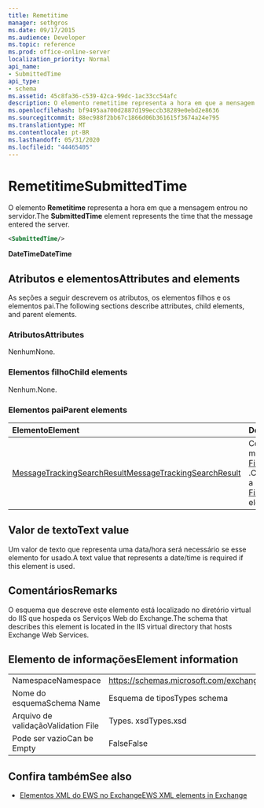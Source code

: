 ```yaml
---
title: Remetitime
manager: sethgros
ms.date: 09/17/2015
ms.audience: Developer
ms.topic: reference
ms.prod: office-online-server
localization_priority: Normal
api_name:
- SubmittedTime
api_type:
- schema
ms.assetid: 45c8fa36-c539-42ca-99dc-1ac33cc54afc
description: O elemento remetitime representa a hora em que a mensagem entrou no servidor.
ms.openlocfilehash: bf9495aa700d2887d199eccb38289e0ebd2e8636
ms.sourcegitcommit: 88ec988f2bb67c1866d06b361615f3674a24e795
ms.translationtype: MT
ms.contentlocale: pt-BR
ms.lasthandoff: 05/31/2020
ms.locfileid: "44465405"
---
```

# <a name="submittedtime"></a><span data-ttu-id="863e0-103">Remetitime</span><span class="sxs-lookup"><span data-stu-id="863e0-103">SubmittedTime</span></span>

<span data-ttu-id="863e0-104">O elemento **Remetitime** representa a hora em que a mensagem entrou no servidor.</span><span class="sxs-lookup"><span data-stu-id="863e0-104">The **SubmittedTime** element represents the time that the message entered the server.</span></span> 
  
```XML
<SubmittedTime/>
```

 <span data-ttu-id="863e0-105">**DateTime**</span><span class="sxs-lookup"><span data-stu-id="863e0-105">**DateTime**</span></span>
## <a name="attributes-and-elements"></a><span data-ttu-id="863e0-106">Atributos e elementos</span><span class="sxs-lookup"><span data-stu-id="863e0-106">Attributes and elements</span></span>

<span data-ttu-id="863e0-107">As seções a seguir descrevem os atributos, os elementos filhos e os elementos pai.</span><span class="sxs-lookup"><span data-stu-id="863e0-107">The following sections describe attributes, child elements, and parent elements.</span></span>
  
### <a name="attributes"></a><span data-ttu-id="863e0-108">Atributos</span><span class="sxs-lookup"><span data-stu-id="863e0-108">Attributes</span></span>

<span data-ttu-id="863e0-109">Nenhum</span><span class="sxs-lookup"><span data-stu-id="863e0-109">None.</span></span>
  
### <a name="child-elements"></a><span data-ttu-id="863e0-110">Elementos filho</span><span class="sxs-lookup"><span data-stu-id="863e0-110">Child elements</span></span>

<span data-ttu-id="863e0-111">Nenhum.</span><span class="sxs-lookup"><span data-stu-id="863e0-111">None.</span></span>
  
### <a name="parent-elements"></a><span data-ttu-id="863e0-112">Elementos pai</span><span class="sxs-lookup"><span data-stu-id="863e0-112">Parent elements</span></span>

|<span data-ttu-id="863e0-113">**Elemento**</span><span class="sxs-lookup"><span data-stu-id="863e0-113">**Element**</span></span>|<span data-ttu-id="863e0-114">**Descrição**</span><span class="sxs-lookup"><span data-stu-id="863e0-114">**Description**</span></span>|
|:-----|:-----|
|[<span data-ttu-id="863e0-115">MessageTrackingSearchResult</span><span class="sxs-lookup"><span data-stu-id="863e0-115">MessageTrackingSearchResult</span></span>](messagetrackingsearchresult.md) <br/> |<span data-ttu-id="863e0-116">Contém um único resultado de mensagem para um elemento [FindMessageTrackingReportResponse](findmessagetrackingreportresponse.md) .</span><span class="sxs-lookup"><span data-stu-id="863e0-116">Contains a single message result for a [FindMessageTrackingReportResponse](findmessagetrackingreportresponse.md) element.</span></span>  <br/> |
   
## <a name="text-value"></a><span data-ttu-id="863e0-117">Valor de texto</span><span class="sxs-lookup"><span data-stu-id="863e0-117">Text value</span></span>

 <span data-ttu-id="863e0-118">Um valor de texto que representa uma data/hora será necessário se esse elemento for usado.</span><span class="sxs-lookup"><span data-stu-id="863e0-118">A text value that represents a date/time is required if this element is used.</span></span> 
  
## <a name="remarks"></a><span data-ttu-id="863e0-119">Comentários</span><span class="sxs-lookup"><span data-stu-id="863e0-119">Remarks</span></span>

<span data-ttu-id="863e0-120">O esquema que descreve este elemento está localizado no diretório virtual do IIS que hospeda os Serviços Web do Exchange.</span><span class="sxs-lookup"><span data-stu-id="863e0-120">The schema that describes this element is located in the IIS virtual directory that hosts Exchange Web Services.</span></span>
  
## <a name="element-information"></a><span data-ttu-id="863e0-121">Elemento de informações</span><span class="sxs-lookup"><span data-stu-id="863e0-121">Element information</span></span>

|||
|:-----|:-----|
|<span data-ttu-id="863e0-122">Namespace</span><span class="sxs-lookup"><span data-stu-id="863e0-122">Namespace</span></span>  <br/> |https://schemas.microsoft.com/exchange/services/2006/types  <br/> |
|<span data-ttu-id="863e0-123">Nome do esquema</span><span class="sxs-lookup"><span data-stu-id="863e0-123">Schema Name</span></span>  <br/> |<span data-ttu-id="863e0-124">Esquema de tipos</span><span class="sxs-lookup"><span data-stu-id="863e0-124">Types schema</span></span>  <br/> |
|<span data-ttu-id="863e0-125">Arquivo de validação</span><span class="sxs-lookup"><span data-stu-id="863e0-125">Validation File</span></span>  <br/> |<span data-ttu-id="863e0-126">Types. xsd</span><span class="sxs-lookup"><span data-stu-id="863e0-126">Types.xsd</span></span>  <br/> |
|<span data-ttu-id="863e0-127">Pode ser vazio</span><span class="sxs-lookup"><span data-stu-id="863e0-127">Can be Empty</span></span>  <br/> |<span data-ttu-id="863e0-128">False</span><span class="sxs-lookup"><span data-stu-id="863e0-128">False</span></span>  <br/> |
   
## <a name="see-also"></a><span data-ttu-id="863e0-129">Confira também</span><span class="sxs-lookup"><span data-stu-id="863e0-129">See also</span></span>



- [<span data-ttu-id="863e0-130">Elementos XML do EWS no Exchange</span><span class="sxs-lookup"><span data-stu-id="863e0-130">EWS XML elements in Exchange</span></span>](ews-xml-elements-in-exchange.md)

